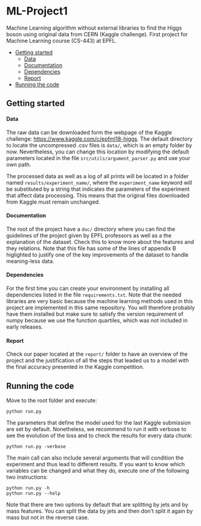 # ML-Project1

Machine Learning algorithm without external libraries to find the Higgs boson using original data from CERN (Kaggle challenge). First project for Machine Learning course (CS-443) at EPFL.

* [Getting started](#getting-started)
    * [Data](#data)
    * [Documentation](#documentation)
    * [Dependencies](#dependencies)
    * [Report](#report)
* [Running the code](#running-the-code)

## Getting started
#### Data
The raw data can be downloaded form the webpage of the Kaggle challenge: https://www.kaggle.com/c/epfml18-higgs. The default directory to locate the uncompressed .csv files is `data/`, which is an empty folder by now. Nevertheless, you can change this location by modifying the default parameters located in the file `src/utils/argument_parser.py` and use your own path.

The processed data as well as a log of all prints will be located in a folder named `results/experiment_name/`, where the `experiment_name` keyword will be substituted by a string that indicates the parameters of the experiment that affect data processing. This means that the original files downloaded from Kaggle must remain unchanged.

#### Documentation
The root of the project have a `doc/` directory where you can find the guidelines of the project given by EPFL professors as well as a the explanation of the dataset. Check this to know more about the features and they relations. Note that this file has some of the lines of appendix B higlighted to justify one of the key improvements of the dataset to handle meaning-less data.

#### Dependencies
For the first time you can create your environment by installing all dependencies listed in the file `requirements.txt`. Note that the needed libraries are very basic because the machine learning methods used in this project are implemented in this same repository. You will therefore probably have them installed but make sure to satisfy the version requirement of numpy because we use the function quartiles, which was not included in early releases.

#### Report
Check our paper located at the `report/` folder to have an overview of the project and the justification of all the steps that leaded us to a model with the final accuracy presented in the Kaggle competition.

## Running the code
Move to the root folder and execute:

    python run.py

The parameters that define the model used for the last Kaggle submission are set by default. Nonetheless, we recommend to run it with verbose to see the evolution of the loss and to check the results for every data chunk:
    
    python run.py -verbose

The main call can also include several arguments that will condition the experiment and thus lead to different results. If you want to know which variables can be changed and what they do, execute one of the following two instructions:

    python run.py -h
    python run.py --help

Note that there are two options by default that are splitting by jets and by mass features. You can split the data by jets and then don't split it again by mass but not in the reverse case.
